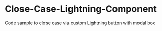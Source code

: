 # Close-Case-Lightning-Component
Code sample to close case via custom Lightning button with  modal box
